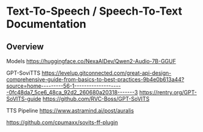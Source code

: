 # Text-To-Speech / Speech-To-Text Documentation

## Overview


Models
    https://huggingface.co/NexaAIDev/Qwen2-Audio-7B-GGUF


GPT-SoviTTS
https://levelup.gitconnected.com/great-api-design-comprehensive-guide-from-basics-to-best-practices-9b4e0b613a44?source=home---------56-1--------------------0fc48da7_5ce6_48ca_92d2_260680a20318-------3
https://rentry.org/GPT-SoVITS-guide
https://github.com/RVC-Boss/GPT-SoVITS


TTS Pipeline
    https://www.astramind.ai/post/auralis

https://github.com/cpumaxx/sovits-ff-plugin